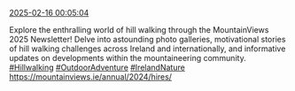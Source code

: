 [2025-02-16 00:05:04](https://mstdn.social/@hill_wanderer/114010639878312861)

Explore the enthralling world of hill walking through the MountainViews 2025 Newsletter! Delve into astounding photo galleries, motivational stories of hill walking challenges across Ireland and internationally, and informative updates on developments within the mountaineering community. <a href="https://mstdn.social/tags/Hillwalking" class="mention hashtag" rel="tag">#Hillwalking</a> <a href="https://mstdn.social/tags/OutdoorAdventure" class="mention hashtag" rel="tag">#OutdoorAdventure</a> <a href="https://mstdn.social/tags/IrelandNature" class="mention hashtag" rel="tag">#IrelandNature</a> <a href="https://mountainviews.ie/annual/2024/hires/" target="_blank" rel="nofollow noopener noreferrer" translate="no">https://mountainviews.ie/annual/2024/hires/</a>